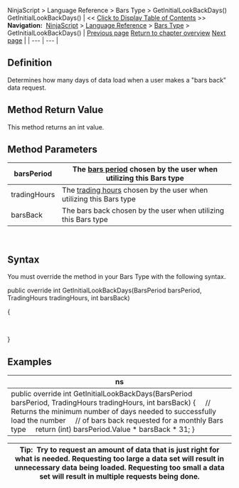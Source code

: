 ﻿
NinjaScript \> Language Reference \> Bars Type \> GetInitialLookBackDays()
GetInitialLookBackDays()
| \<\< [Click to Display Table of Contents](getinitiallookbackdays.md) \>\> **Navigation:**     [NinjaScript](ninjascript.md) \> [Language Reference](language_reference_wip.md) \> [Bars Type](bars_type.md) \> GetInitialLookBackDays() | [Previous page](defaultchartstyle.md) [Return to chapter overview](bars_type.md) [Next page](getpercentcomplete.md) |
| --- | --- |
## Definition
Determines how many days of data load when a user makes a "bars back" data request.
 
## Method Return Value
This method returns an int value.
## 
## Method Parameters
| barsPeriod | The [bars period](barsperiod.md) chosen by the user when utilizing this Bars type |
| --- | --- |
| tradingHours | The [trading hours](tradinghours.md) chosen by the user when utilizing this Bars type |
| barsBack | The bars back chosen by the user when utilizing this Bars type |
 
## Syntax
You must override the method in your Bars Type with the following syntax.
   

public override int GetInitialLookBackDays(BarsPeriod barsPeriod, TradingHours tradingHours, int barsBack)   

{  

   

}
 
## 
## Examples
| ns |
| --- |
| public override int GetInitialLookBackDays(BarsPeriod barsPeriod, TradingHours tradingHours, int barsBack) {      // Returns the minimum number of days needed to successfully load the number      // of bars back requested for a monthly Bars type      return (int) barsPeriod.Value \* barsBack \* 31; } |

| Tip:  Try to request an amount of data that is just right for what is needed. Requesting too large a data set will result in unnecessary data being loaded. Requesting too small a data set will result in multiple requests being done. |
| --- |

